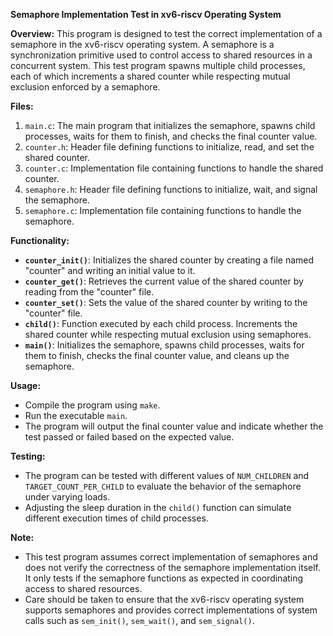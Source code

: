 **Semaphore Implementation Test in xv6-riscv Operating System**

**Overview:**
This program is designed to test the correct implementation of a semaphore in the xv6-riscv operating system. A semaphore is a synchronization primitive used to control access to shared resources in a concurrent system. This test program spawns multiple child processes, each of which increments a shared counter while respecting mutual exclusion enforced by a semaphore.

**Files:**
1. `main.c`: The main program that initializes the semaphore, spawns child processes, waits for them to finish, and checks the final counter value.
2. `counter.h`: Header file defining functions to initialize, read, and set the shared counter.
3. `counter.c`: Implementation file containing functions to handle the shared counter.
4. `semaphore.h`: Header file defining functions to initialize, wait, and signal the semaphore.
5. `semaphore.c`: Implementation file containing functions to handle the semaphore.

**Functionality:**
- **`counter_init()`**: Initializes the shared counter by creating a file named "counter" and writing an initial value to it.
- **`counter_get()`**: Retrieves the current value of the shared counter by reading from the "counter" file.
- **`counter_set()`**: Sets the value of the shared counter by writing to the "counter" file.
- **`child()`**: Function executed by each child process. Increments the shared counter while respecting mutual exclusion using semaphores.
- **`main()`**: Initializes the semaphore, spawns child processes, waits for them to finish, checks the final counter value, and cleans up the semaphore.

**Usage:**
- Compile the program using `make`.
- Run the executable `main`.
- The program will output the final counter value and indicate whether the test passed or failed based on the expected value.

**Testing:**
- The program can be tested with different values of `NUM_CHILDREN` and `TARGET_COUNT_PER_CHILD` to evaluate the behavior of the semaphore under varying loads.
- Adjusting the sleep duration in the `child()` function can simulate different execution times of child processes.

**Note:**
- This test program assumes correct implementation of semaphores and does not verify the correctness of the semaphore implementation itself. It only tests if the semaphore functions as expected in coordinating access to shared resources.
- Care should be taken to ensure that the xv6-riscv operating system supports semaphores and provides correct implementations of system calls such as `sem_init()`, `sem_wait()`, and `sem_signal()`.